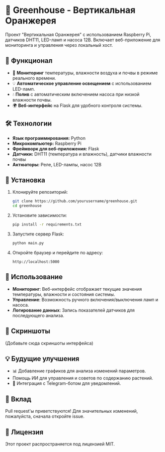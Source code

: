 # 🌱 Greenhouse - Вертикальная Оранжерея

Проект "Вертикальная Оранжерея" с использованием Raspberry Pi, датчиков DHT11, LED-ламп и насоса 12В. Включает веб-приложение для мониторинга и управления через локальный хост.

## 🚀 Функционал
- 📡 **Мониторинг** температуры, влажности воздуха и почвы в режиме реального времени.
- 💡 **Автоматическое управление освещением** с использованием LED-ламп.
- 💧 **Полив** с автоматическим включением насоса при низкой влажности почвы.
- 🌍 **Веб-интерфейс** на Flask для удобного контроля системы.

## 🛠 Технологии
- **Язык программирования:** Python
- **Микрокомпьютер:** Raspberry Pi
- **Фреймворк для веб-приложения:** Flask
- **Датчики:** DHT11 (температура и влажность), датчики влажности почвы
- **Актюаторы:** Реле, LED-лампы, насос 12В

## 🔧 Установка
1. Клонируйте репозиторий:
   ```sh
   git clone https://github.com/yourusername/greenhouse.git
   cd greenhouse
   ```
2. Установите зависимости:
   ```sh
   pip install -r requirements.txt
   ```
3. Запустите сервер Flask:
   ```sh
   python main.py
   ```
4. Откройте браузер и перейдите по адресу:
   ```
   http://localhost:5000
   ```

## 📌 Использование
- **Мониторинг**: Веб-интерфейс отображает текущие значения температуры, влажности и состояния системы.
- **Управление**: Возможность ручного включения/выключения ламп и насоса.
- **Логирование данных**: Запись показателей датчиков для последующего анализа.

## 📸 Скриншоты
(Добавьте сюда скриншоты интерфейса)

## 💡 Будущие улучшения
- 📊 Добавление графиков для анализа изменений параметров.
- Помощь ИИ для управления и советов по содержанию растений.
- 🤖 Интеграция с Telegram-ботом для уведомлений.

## 🤝 Вклад
Pull request'ы приветствуются! Для значительных изменений, пожалуйста, сначала откройте issue.

## 📜 Лицензия
Этот проект распространяется под лицензией MIT.

